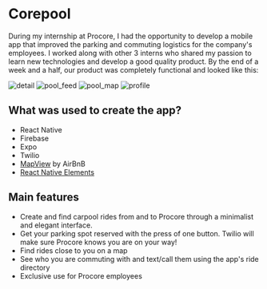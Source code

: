 # Corepool
During my internship at Procore, I had the opportunity to develop a mobile app that improved the parking and commuting logistics for the company's employees. I worked along with other 3 interns who shared my passion to learn new technologies and develop a good quality product. By the end of a week and a half, our product was completely functional and looked like this:

![detail](https://github.com/josuemy/Corepool/blob/master/Screenshots/pool_detail.png)
![pool_feed](https://github.com/josuemy/Corepool/blob/master/Screenshots/pool_feed.png)
![pool_map](https://github.com/josuemy/Corepool/blob/master/Screenshots/pool_map.png)
![profile](https://github.com/josuemy/Corepool/blob/master/Screenshots/profile.png)


## What was used to create the app?
* React Native
* Firebase
* Expo
* Twilio
* [MapView](https://github.com/airbnb/react-native-maps) by AirBnB
* [React Native Elements](https://github.com/react-native-training/react-native-elements)

## Main features
* Create and find carpool rides from and to Procore through a minimalist and elegant interface.
* Get your parking spot reserved with the press of one button. Twilio will make sure Procore knows you are on your way!
* Find rides close to you on a map
* See who you are commuting with and text/call them using the app's ride directory
* Exclusive use for Procore employees
